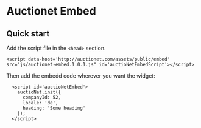 # Auctionet Embed

## Quick start
Add the script file in the ```<head>``` section.

```
<script data-host='http://auctionet.com/assets/public/embed' src="js/auctionet-embed.1.0.1.js" id='auctioNetEmbedScript'></script>
```

Then add the embedd code wherever you want the widget:

```
  <script id='auctioNetEmbed'>
    auctioNet.init({
      companyId: 52,
      locale: 'de',
      heading: 'Some heading'
    });
  </script>
```
